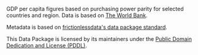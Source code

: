GDP per capita figures based on purchasing power parity for selected countries and region. Data is based on [The World Bank](https://data.worldbank.org/indicator/NY.GDP.PCAP.PP.CD).

Metadata is based on [frictionlessdata's data package standard](https://specs.frictionlessdata.io/data-package/).

This Data Package is licensed by its maintainers under the [Public Domain Dedication and License (PDDL)](https://opendatacommons.org/licenses/pddl/1-0/).
